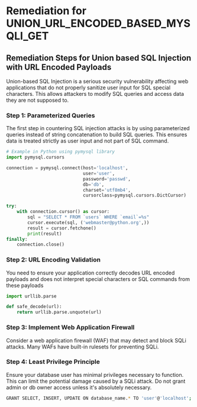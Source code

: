 # Remediation for UNION_URL_ENCODED_BASED_MYSQLI_GET

## Remediation Steps for Union based SQL Injection with URL Encoded Payloads

Union-based SQL Injection is a serious security vulnerability affecting web applications that do not properly sanitize user input for SQL special characters. This allows attackers to modify SQL queries and access data they are not supposed to.

### Step 1: Parameterized Queries

The first step in countering SQL injection attacks is by using parameterized queries instead of string concatenation to build SQL queries. This ensures data is treated strictly as user input and not part of SQL command.

```python
# Example in Python using pymysql library
import pymysql.cursors

connection = pymysql.connect(host='localhost',
                             user='user',
                             password='passwd',
                             db='db',
                             charset='utf8mb4',
                             cursorclass=pymysql.cursors.DictCursor)

try:
    with connection.cursor() as cursor:
        sql = "SELECT * FROM `users` WHERE `email`=%s"
        cursor.execute(sql, ('webmaster@python.org',))
        result = cursor.fetchone()
        print(result)
finally:
    connection.close()
```

### Step 2: URL Encoding Validation

You need to ensure your application correctly decodes URL encoded payloads and does not interpret special characters or SQL commands from these payloads

```python
import urllib.parse

def safe_decode(url):
    return urllib.parse.unquote(url)
```

### Step 3: Implement Web Application Firewall

Consider a web application firewall (WAF) that may detect and block SQLi attacks. Many WAFs have built-in rulesets for preventing SQLi.

### Step 4: Least Privilege Principle

Ensure your database user has minimal privileges necessary to function. This can limit the potential damage caused by a SQLi attack. Do not grant admin or db owner access unless it's absolutely necessary. 

```bash
GRANT SELECT, INSERT, UPDATE ON database_name.* TO 'user'@'localhost';
```